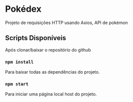# Pokédex

Projeto de requisições HTTP usando Axios, API de pokémon

## Scripts Disponíveis 

Após clonar/baixar o repositório do github

### `npm install`

Para baixar todas as dependências do projeto.

### `npm start`

Para iniciar uma página local host do projeto.
